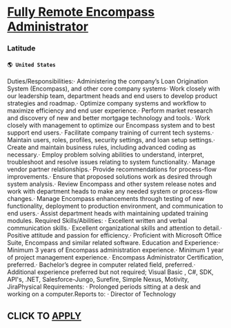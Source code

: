 # [Fully Remote Encompass Administrator](https://www.remotewlb.com/apply/fully-remote-encompass-administrator)  
### Latitude  
#### `🌎 United States`  
Duties/Responsibilities:· Administering the company’s Loan Origination System (Encompass), and other core company systems· Work closely with our leadership team, department heads and end users to develop product strategies and roadmap.· Optimize company systems and workflow to maximize efficiency and end user experience.· Perform market research and discovery of new and better mortgage technology and tools.· Work closely with management to optimize our Encompass system and to best support end users.· Facilitate company training of current tech systems.· Maintain users, roles, profiles, security settings, and loan setup settings.· Create and maintain business rules, including advanced coding as necessary.· Employ problem solving abilities to understand, interpret, troubleshoot and resolve issues relating to system functionality.· Manage vendor partner relationships.· Provide recommendations for process-flow improvements.· Ensure that proposed solutions work as desired through system
analysis.· Review Encompass and other system release notes and work with department heads to make any needed system or process-flow changes.· Manage Encompass enhancements through testing of new functionality, deployment to production environment, and communication to end users.· Assist department heads with maintaining updated training modules. Required Skills/Abilities: · Excellent written and verbal communication skills.· Excellent organizational skills and attention to detail.· Positive attitude and passion for efficiency.· Proficient with Microsoft Office Suite, Encompass and similar related software. Education and Experience:· Minimum 3 years of Encompass administration experience.· Minimum 1 year of project management experience.· Encompass Administrator Certification, preferred.· Bachelor’s degree in computer related field, preferred.· Additional experience preferred but not required; Visual Basic , C#, SDK, API's, .NET, Salesforce-Jungo, Surefire, Simple Nexus, Motivity,
JiraPhysical Requirements: · Prolonged periods sitting at a desk and working on a computer.Reports to: · Director of Technology  
## CLICK TO [APPLY](https://www.remotewlb.com/apply/fully-remote-encompass-administrator)

